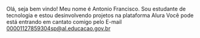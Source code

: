 Olá, seja bem vindo!
Meu nome é Antonio Francisco.
Sou estudante de tecnologia e estou desinvolvendo projetos na plataforma Alura 
Você pode está entrando em cantato comigo pelo E-mail 00001127859304sp@al.educacao.gov.br
